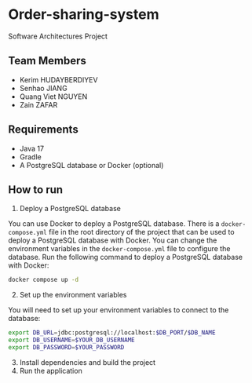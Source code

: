 # Order-sharing-system
Software Architectures Project

## Team Members
- Kerim HUDAYBERDIYEV
- Senhao JIANG
- Quang Viet NGUYEN
- Zain ZAFAR

## Requirements
- Java 17
- Gradle
- A PostgreSQL database or Docker (optional)

## How to run
1. Deploy a PostgreSQL database

You can use Docker to deploy a PostgreSQL database.
There is a `docker-compose.yml` file in the root directory of the project
that can be used to deploy a PostgreSQL database with Docker.
You can change the environment variables in the `docker-compose.yml` file to configure the database.
Run the following command to deploy a PostgreSQL database with Docker:
```bash
docker compose up -d
```

2. Set up the environment variables

You will need to set up your environment variables to connect to the database:
```bash
export DB_URL=jdbc:postgresql://localhost:$DB_PORT/$DB_NAME
export DB_USERNAME=$YOUR_DB_USERNAME
export DB_PASSWORD=$YOUR_PASSWORD
```

3. Install dependencies and build the project
4. Run the application
